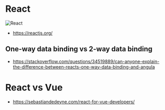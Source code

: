 # React

![React](https://upload.wikimedia.org/wikipedia/commons/thumb/a/a7/React-icon.svg/1200px-React-icon.svg.png)

* https://reactjs.org/

## One-way data binding vs 2-way data binding
* https://stackoverflow.com/questions/34519889/can-anyone-explain-the-difference-between-reacts-one-way-data-binding-and-angula

# React vs Vue

* https://sebastiandedeyne.com/react-for-vue-developers/
